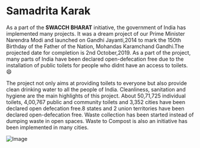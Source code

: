 # Samadrita Karak

As a part of the **SWACCH BHARAT** initiative, the government of India has implemented many projects. It was a dream project of our Prime Minister Narendra Modi and launched on Gandhi Jayanti,2014 to mark the 150th Birthday of the Father of the Nation, Mohandas Karamchand Gandhi.The projected date for completion is 2nd October,2019. As a part of the project, many parts of India have been declared open-defecation free due to the installation of public toilets for people who didnt have an access to toilets. :smile:

The project not only aims at providing toilets to everyone but also provide clean drinking water to all the people of India. Cleanliness, sanitation and hygiene are the main highlights of this project. About 50,71,725 individual toilets, 4,00,767 public and community toilets and 3,352 cities have been declared open defecation free.8 states and 2 union territories have been declared open-defecation free. Waste collection has been started instead of dumping waste in open spaces. Waste to Compost is also an initiative has been implemented in many cities. 

![Image](https://new-img.patrika.com/upload/2017/11/26/swachh_bharat_abhiyan_2809365_835x547-m.jpg)
